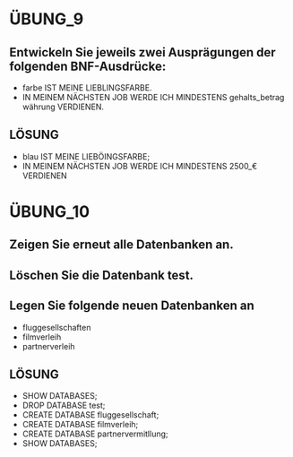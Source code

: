 # ÜBUNG_9
## Entwickeln Sie jeweils zwei Ausprägungen der folgenden BNF-Ausdrücke: ## 
- farbe IST MEINE LIEBLINGSFARBE.
- IN MEINEM NÄCHSTEN JOB WERDE ICH MINDESTENS gehalts_betrag währung VERDIENEN.

## LÖSUNG ## 
- blau IST MEINE LIEBÖINGSFARBE;
- IN MEINEM NÄCHSTEN JOB WERDE ICH MINDESTENS 2500_€ VERDIENEN


# ÜBUNG_10
## Zeigen Sie erneut alle Datenbanken an.
## Löschen Sie die Datenbank test.
## Legen Sie folgende neuen Datenbanken an ## 
- fluggesellschaften 
- filmverleih 
- partnerverleih


## LÖSUNG ##
- SHOW DATABASES;
- DROP DATABASE test;
- CREATE DATABASE fluggesellschaft;
- CREATE DATABASE filmverleih;
- CREATE DATABASE partnervermitllung;
- SHOW DATABASES;


